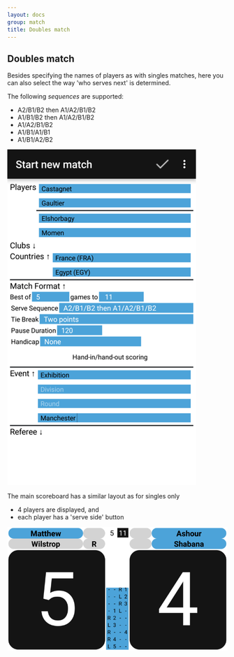 ```yaml
---
layout: docs
group: match
title: Doubles match
---
```

## Doubles match

Besides specifying the names of players as with singles matches, here you can also select the
way 'who serves next' is determined.

The following _sequences_ are supported:
* A2/B1/B2 then A1/A2/B1/B2
* A1/B1/B2 then A1/A2/B1/B2
* A1/A2/B1/B2       
* A1/B1/A1/B1       
* A1/B1/A2/B2       

![Doubles Event and Format"](../img/sb.match.doubles.format.png)

The main scoreboard has a similar layout as for singles only
* 4 players are displayed, and
* each player has a 'serve side' button

![Doubles Scorebord"](../img/sb.match.doubles.png)


